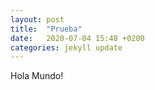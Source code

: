 ```yaml
---
layout: post
title:  "Prueba"
date:   2020-07-04 15:48 +0200
categories: jekyll update
---
```


Hola Mundo!